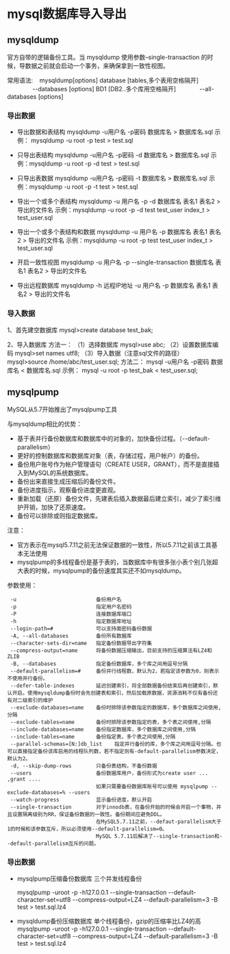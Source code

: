 # mysql数据库导入导出

## mysqldump

官方自带的逻辑备份工具。当 mysqldump 使用参数–single-transaction 的时候，导数据之前就会启动一个事务，来确保拿到一致性视图。

常用语法:
   mysqldump[options] database [tables,多个表用空格隔开]
               --databases [options] BD1 [DB2..多个库用空格隔开]
               --all-databases [options]
### 导出数据

* 导出数据和表结构
mysqldump -u用户名 -p密码 数据库名 > 数据库名.sql
示例： mysqldump -u root -p test > test.sql

* 只导出表结构
mysqldump -u用户名 -p密码 -d 数据库名 > 数据库名.sql
示例：mysqldump -u root -p -d test > test.sql

* 只导出表数据
mysqldump -u用户名 -p密码 -t 数据库名 > 数据库名.sql
示例：mysqldump -u root -p -t test > test.sql

* 导出一个或多个表结构
mysqldump -u 用户名 -p -d 数据库名 表名1 表名2 > 导出的文件名
示例：mysqldump -u root -p -d test test_user index_t > test_user.sql

* 导出一个或多个表结构和数据
mysqldump -u 用户名 -p 数据库名 表名1 表名2 > 导出的文件名
示例：mysqldump -u root -p test test_user index_t > test_user.sql

* 开启一致性视图
mysqldump -u 用户名 -p --single-transaction 数据库名 表名1 表名2 > 导出的文件名

* 导出远程数据库
mysqldump -h 远程IP地址 -u 用户名 -p 数据库名 表名1 表名2 > 导出的文件名

### 导入数据

1、首先建空数据库
mysql>create database test_bak;

2、导入数据库
方法一：
（1）选择数据库
mysql>use abc;
（2）设置数据库编码
mysql>set names utf8;
（3）导入数据（注意sql文件的路径）
mysql>source /home/abc/test_user.sql;
方法二：
mysql -u用户名 -p密码 数据库名 < 数据库名.sql
示例： mysql -u root -p test_bak < test_user.sql;

## mysqlpump

MySQL从5.7开始推出了mysqlpump工具

与mysqldump相比的优势：

* 基于表并行备份数据库和数据库中的对象的，加快备份过程。（--default-parallelism）
* 更好的控制数据库和数据库对象（表，存储过程，用户帐户）的备份。
* 备份用户账号作为帐户管理语句（CREATE USER，GRANT），而不是直接插入到MySQL的系统数据库。
* 备份出来直接生成压缩后的备份文件。
* 备份进度指示，观察备份进度更直观。
* 重新加载（还原）备份文件，先建表后插入数据最后建立索引，减少了索引维护开销，加快了还原速度。
* 备份可以排除或则指定数据库。

注意：

* 官方表示在mysql5.7.11之前无法保证数据的一致性，所以5.7.11之前该工具基本无法使用
* mysqlpump的多线程备份是基于表的，当数据库中有很多张小表个别几张超大表的时候，mysqlpump的备份速度其实还不如mysqldump。

参数使用：

```text
 -u                          备份用户名
 -p                          指定用户名密码
 -P                          连接数据库端口
 -h                          指定数据库地址
 --login-path=#              可以支持面密码备份数据
 -A, --all-databases 	     备份所有数据库
 --character-sets-dir=name   指定备份数据导出字符集
 --compress-output=name      将备份数据压缩输出，目前支持的压缩算法有LZ4和ZLIB
 -B, --databases             指定备份数据库，多个库之间用逗号分隔
 --default-parallelism=#     备份并行线程数，默认为2，若指定该参数为0，则表示不使用并行备份。
 --defer-table-indexes       延迟创建索引，将全部数据备份结束后再创建索引，默认开启。使用mysqldump备份时会先创建表和索引，然后加载原数据，资源消耗不仅有备份还有对二级索引的维护
 --exclude-databases=name    备份时排除该参数指定的数据库，多个数据库之间使用,分隔
 --exclude-tables=name       备份时排除该参数指定的表，多个表之间使用,分隔
 --include-databases=name    备份指定数据库，多个数据库之间使用,分隔
 --include-tables=name       备份指定表，多个表之间使用,分隔
 --parallel-schemas=[N:]db_list    指定并行备份的库，多个库之间用逗号分隔。也可以直接指定备份该库启用的线程队列数，若不指定则有-default-parallelism参数决定，默认为2。
 -d, --skip-dump-rows        只备份表结构，不备份数据
 --users                     备份数据库用户，备份形式为create user ... ,grant ....
                             如果只需要备份数据库账号可以使用 mysqlpump --exclude-databases=% --users
 --watch-progress            显示备份进度，默认开启
 --single-transaction        对于innodb表，在备份开始的时候会开启一个事物，并且设置隔离级别为RR，保证备份数据的一致性。备份期间应避免DDL。
                             在MySQL5.7.11之前，--defaut-parallelism大于1的时候和该参数互斥，所以必须使用--default-parallelism=0。
                             MySQL 5.7.11后解决了--single-transaction和--default-parallelism互斥的问题。
```

### 导出数据

* mysqlpump压缩备份数据库 三个并发线程备份

  mysqlpump -uroot -p -h127.0.0.1 --single-transaction --default-character-set=utf8 --compress-output=LZ4 --default-parallelism=3 -B test > test.sql.lz4

* mysqldump备份压缩数据库 单个线程备份，gzip的压缩率比LZ4的高
  mysqlpump -uroot -p -h127.0.0.1 --single-transaction --default-character-set=utf8 --compress-output=LZ4 --default-parallelism=3 -B test > test.sql.lz4
